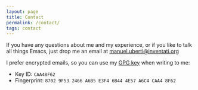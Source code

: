```yaml
---
layout: page
title: Contact
permalink: /contact/
tags: contact
---
```


If you have any questions about me and my experience, or if you like to talk all
things Emacs, just drop me an email at
[manuel.uberti@inventati.org](mailto:manuel.uberti@inventati.org)

I prefer encrypted emails, so you can use my [GPG
key](https://github.com/manuel-uberti/manuel-uberti.github.io/blob/master/pubkey.txt)
when writing to me:

- Key ID: `CAA48F62`
- Fingerprint: `8702 9F53 2466 A6B5 E3F4 6B44 4E57 A6C4 CAA4 8F62`
